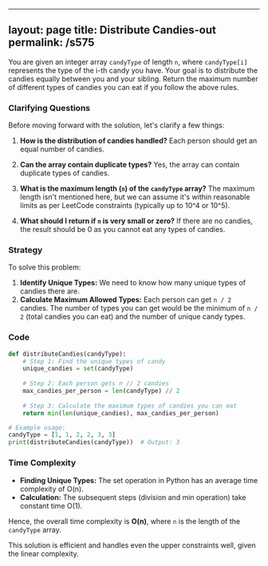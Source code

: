 
---
layout: page
title:  Distribute Candies-out
permalink: /s575
---
You are given an integer array `candyType` of length `n`, where `candyType[i]` represents the type of the i-th candy you have. Your goal is to distribute the candies equally between you and your sibling. Return the maximum number of different types of candies you can eat if you follow the above rules.

### Clarifying Questions
Before moving forward with the solution, let's clarify a few things:

1. **How is the distribution of candies handled?**
    Each person should get an equal number of candies.

2. **Can the array contain duplicate types?**
    Yes, the array can contain duplicate types of candies.

3. **What is the maximum length (`n`) of the `candyType` array?**
    The maximum length isn't mentioned here, but we can assume it's within reasonable limits as per LeetCode constraints (typically up to 10^4 or 10^5).

4. **What should I return if `n` is very small or zero?**
   If there are no candies, the result should be 0 as you cannot eat any types of candies.

### Strategy
To solve this problem:
1. **Identify Unique Types:** We need to know how many unique types of candies there are.
2. **Calculate Maximum Allowed Types:** Each person can get `n / 2` candies. The number of types you can get would be the minimum of `n / 2` (total candies you can eat) and the number of unique candy types.

### Code
```python
def distributeCandies(candyType):
    # Step 1: Find the unique types of candy
    unique_candies = set(candyType)
    
    # Step 2: Each person gets n // 2 candies
    max_candies_per_person = len(candyType) // 2
    
    # Step 3: Calculate the maximum types of candies you can eat
    return min(len(unique_candies), max_candies_per_person)

# Example usage:
candyType = [1, 1, 2, 2, 3, 3]
print(distributeCandies(candyType))  # Output: 3
```

### Time Complexity
- **Finding Unique Types:** The set operation in Python has an average time complexity of O(n).
- **Calculation:** The subsequent steps (division and min operation) take constant time O(1).

Hence, the overall time complexity is **O(n)**, where `n` is the length of the `candyType` array.

This solution is efficient and handles even the upper constraints well, given the linear complexity.